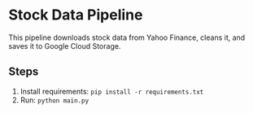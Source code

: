 # Stock Data Pipeline  
This pipeline downloads stock data from Yahoo Finance, cleans it, and saves it to Google Cloud Storage.  

## Steps  
1. Install requirements: `pip install -r requirements.txt`  
2. Run: `python main.py`  